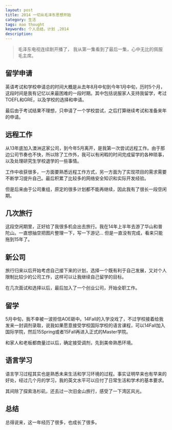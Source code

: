 ```yaml
---
layout: post
title: 2014 一切从毛泽东思想开始
category: 生活
tags: mao thought
keywords: 个人总结，计划 ,2014
description: 
---
```


> 毛泽东电视连续剧开播了， 我从第一集看到了最后一集，心中无比的佩服毛主席。 

## 留学申请

英语考试和学校申请总的时间大概是从去年8月中旬到今年1月中旬，历时5个月，这段时间是我有记忆以来最困难的一段时期。其中包括说服家人支持我留学，考过TOEFL和GRE，以及学校的选择和申请。

最后由于考试结果不理想，只申请了一个学校尝试，之后打算继续考试和准备来年的申请。

## 远程工作

从13年底加入澳洲这家公司，到今年5月离开，是我第一次尝试远程工作。由于那边公司节奏也不快，所以除了工作外，我可以有闲暇的时间完成留学的各种琐事，以及处理研究生学校退学的一些事情。

工作中收获很多，一方面要熟悉远程工作方式，另一方面为了实现项目的需求需要不断学习提升自己。最后积累了比较多的网络安全知识和实际开发经验。

但是后来由于公司重组，原定的很多计划都不能再继续，因此我有了很长一段空闲期。

## 几次旅行

这段空闲期里，正好给了我很多机会出去旅行。我在14年上半年去游了华山和普陀山。一直想抽空把图片整理一下，写一下游记... 但是一直没有完成，看来只能拖到15年了。

## 新公司

旅行归来以后开始考虑自己接下来的计划，选择一个既有利于自己发展，又对个人限制比较少的公司工作，这样可以让我继续自己留学的目标。

在几次面试和选择以后，最后加入了一个创业公司，开始全职工作。

## 留学

5月中旬，我不幸被一波拒信AOE砸中。14Fall的入学没戏了，不过学校接着给我发来一封调剂录取，说我如果愿意接受学校国际学校的语言课程，可以14Fall加入国际学院，然后15Spring或者15Fall再进入正式的Master学院。

和家人和老板都商量过以后，确定接受调剂，先到美帝熟悉环境。

## 语言学习

语言学习过程其实也是熟悉未来生活和学习环境的过程。事实证明早来也有早来的好处，经过几个月的学习，我的英文水平可以应付了日常生活和学术的基本要求。

其间除了探索洛杉矶，还去过一次旧金山旅行，感受了一下湾区风光。

## 总结

总得说来，这一年经历了很多，也成长了很多。
